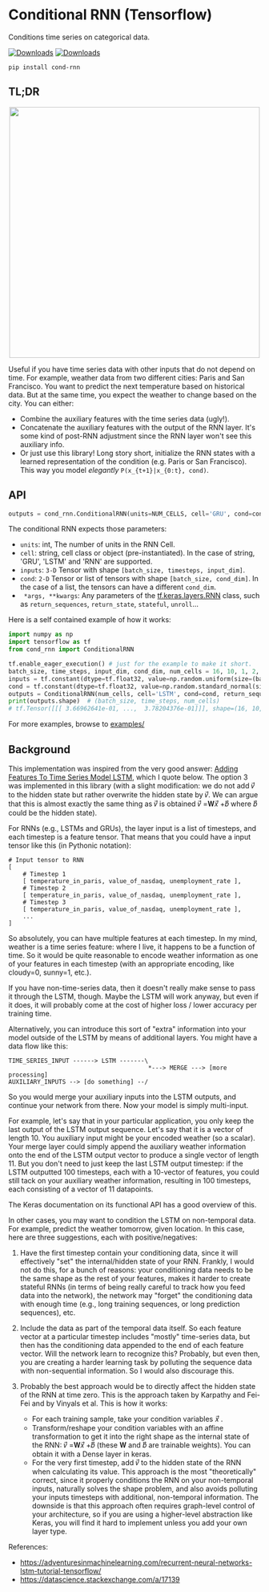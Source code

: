 # Conditional RNN (Tensorflow)
Conditions time series on categorical data.

[![Downloads](https://pepy.tech/badge/cond-rnn)](https://pepy.tech/project/cond-rnn)
[![Downloads](https://pepy.tech/badge/cond-rnn/month)](https://pepy.tech/project/cond-rnn/month)

```
pip install cond-rnn
```

## TL;DR

<p align="center">
  <img src="misc/arch.png" width="500">
</p>

Useful if you have time series data with other inputs that do not depend on time. For example, weather data from two different cities: Paris and San Francisco. You want to predict the next temperature based on historical data. But at the same time, you expect the weather to change based on the city. You can either:
- Combine the auxiliary features with the time series data (ugly!).
- Concatenate the auxiliary features with the output of the RNN layer. It's some kind of post-RNN adjustment since the RNN layer won't see this auxiliary info.
- Or just use this library! Long story short, initialize the RNN states with a learned representation of the condition (e.g. Paris or San Francisco). This way you model *elegantly* `P(x_{t+1}|x_{0:t}, cond)`.

## API

```python
outputs = cond_rnn.ConditionalRNN(units=NUM_CELLS, cell='GRU', cond=cond)(inputs)
```

The conditional RNN expects those parameters:

- `units`: int, The number of units in the RNN Cell.
- `cell`: string, cell class or object (pre-instantiated). In the case of string, 'GRU', 'LSTM' and 'RNN' are supported.
- `inputs`: `3-D` Tensor with shape `[batch_size, timesteps, input_dim]`.
- `cond`: `2-D` Tensor or list of tensors with shape `[batch_size, cond_dim]`. In the case of a list, the tensors can have a different `cond_dim`.
- ` *args, **kwargs`: Any parameters of the [tf.keras.layers.RNN](https://www.tensorflow.org/api_docs/python/tf/keras/layers/RNN) class, such as `return_sequences`, `return_state`, `stateful`, `unroll`...

Here is a self contained example of how it works:

```python
import numpy as np
import tensorflow as tf
from cond_rnn import ConditionalRNN

tf.enable_eager_execution() # just for the example to make it short.
batch_size, time_steps, input_dim, cond_dim, num_cells = 16, 10, 1, 2, 8
inputs = tf.constant(dtype=tf.float32, value=np.random.uniform(size=(batch_size, time_steps, input_dim)))
cond = tf.constant(dtype=tf.float32, value=np.random.standard_normal(size=(batch_size, cond_dim)))
outputs = ConditionalRNN(num_cells, cell='LSTM', cond=cond, return_sequences=True)(inputs)
print(outputs.shape)  # (batch_size, time_steps, num_cells)
# tf.Tensor([[[ 3.66962641e-01, ...,  3.78204376e-01]]], shape=(16, 10, 8), dtype=float32)
```

For more examples, browse to [examples/](examples/)

## Background

This implementation was inspired from the very good answer: [Adding Features To Time Series Model LSTM](https://datascience.stackexchange.com/a/17139), which I quote below. The option 3 was implemented in this library (with a slight modification: we do not add 𝑣⃗ to the hidden state but rather overwrite the hidden state by 𝑣⃗. We can argue that this is almost exactly the same thing as 𝑣⃗ is obtained 𝑣⃗ =𝐖𝑥⃗ +𝑏⃗ where 𝑏⃗ could be the hidden state).

For RNNs (e.g., LSTMs and GRUs), the layer input is a list of timesteps, and each timestep is a feature tensor. That means that you could have a input tensor like this (in Pythonic notation):

```
# Input tensor to RNN
[
    # Timestep 1
    [ temperature_in_paris, value_of_nasdaq, unemployment_rate ],
    # Timestep 2
    [ temperature_in_paris, value_of_nasdaq, unemployment_rate ],
    # Timestep 3
    [ temperature_in_paris, value_of_nasdaq, unemployment_rate ],
    ...
]
```

So absolutely, you can have multiple features at each timestep. In my mind, weather is a time series feature: where I live, it happens to be a function of time. So it would be quite reasonable to encode weather information as one of your features in each timestep (with an appropriate encoding, like cloudy=0, sunny=1, etc.).

If you have non-time-series data, then it doesn't really make sense to pass it through the LSTM, though. Maybe the LSTM will work anyway, but even if it does, it will probably come at the cost of higher loss / lower accuracy per training time.

Alternatively, you can introduce this sort of "extra" information into your model outside of the LSTM by means of additional layers. You might have a data flow like this:

```
TIME_SERIES_INPUT ------> LSTM -------\
                                       *---> MERGE ---> [more processing]
AUXILIARY_INPUTS --> [do something] --/
```

So you would merge your auxiliary inputs into the LSTM outputs, and continue your network from there. Now your model is simply multi-input.

For example, let's say that in your particular application, you only keep the last output of the LSTM output sequence. Let's say that it is a vector of length 10. You auxiliary input might be your encoded weather (so a scalar). Your merge layer could simply append the auxiliary weather information onto the end of the LSTM output vector to produce a single vector of length 11. But you don't need to just keep the last LSTM output timestep: if the LSTM outputted 100 timesteps, each with a 10-vector of features, you could still tack on your auxiliary weather information, resulting in 100 timesteps, each consisting of a vector of 11 datapoints.

The Keras documentation on its functional API has a good overview of this.

In other cases, you may want to condition the LSTM on non-temporal data. For example, predict the weather tomorrow, given location. In this case, here are three suggestions, each with positive/negatives:

1. Have the first timestep contain your conditioning data, since it will effectively "set" the internal/hidden state of your RNN. Frankly, I would not do this, for a bunch of reasons: your conditioning data needs to be the same shape as the rest of your features, makes it harder to create stateful RNNs (in terms of being really careful to track how you feed data into the network), the network may "forget" the conditioning data with enough time (e.g., long training sequences, or long prediction sequences), etc.

2. Include the data as part of the temporal data itself. So each feature vector at a particular timestep includes "mostly" time-series data, but then has the conditioning data appended to the end of each feature vector. Will the network learn to recognize this? Probably, but even then, you are creating a harder learning task by polluting the sequence data with non-sequential information. So I would also discourage this.

3. Probably the best approach would be to directly affect the hidden state of the RNN at time zero. This is the approach taken by Karpathy and Fei-Fei and by Vinyals et al. This is how it works:

    * For each training sample, take your condition variables 𝑥⃗ .
    * Transform/reshape your condition variables with an affine transformation to get it into the right shape as the internal state of the RNN: 𝑣⃗ =𝐖𝑥⃗ +𝑏⃗  (these 𝐖 and 𝑏⃗  are trainable weights). You can obtain it with a Dense layer in keras.
    * For the very first timestep, add 𝑣⃗  to the hidden state of the RNN when calculating its value.
This approach is the most "theoretically" correct, since it properly conditions the RNN on your non-temporal inputs, naturally solves the shape problem, and also avoids polluting your inputs timesteps with additional, non-temporal information. The downside is that this approach often requires graph-level control of your architecture, so if you are using a higher-level abstraction like Keras, you will find it hard to implement unless you add your own layer type.

References:

- https://adventuresinmachinelearning.com/recurrent-neural-networks-lstm-tutorial-tensorflow/
- https://datascience.stackexchange.com/a/17139
